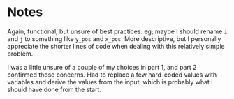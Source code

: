 # Notes

Again, functional, but unsure of best practices. eg; maybe I should rename `i` and `j` to something like `y_pos` and `x_pos`. More descriptive, but I personally appreciate the shorter lines of code when dealing with this relatively simple problem.

I was a little unsure of a couple of my choices in part 1, and part 2 confirmed those concerns. Had to replace a few hard-coded values with variables and derive the values from the input, which is probably what I should have done from the start.

